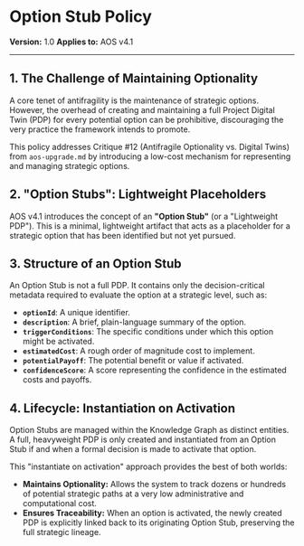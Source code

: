 # Option Stub Policy

**Version:** 1.0
**Applies to:** AOS v4.1

---

## 1. The Challenge of Maintaining Optionality

A core tenet of antifragility is the maintenance of strategic options. However, the overhead of creating and maintaining a full Project Digital Twin (PDP) for every potential option can be prohibitive, discouraging the very practice the framework intends to promote.

This policy addresses Critique #12 (Antifragile Optionality vs. Digital Twins) from `aos-upgrade.md` by introducing a low-cost mechanism for representing and managing strategic options.

## 2. "Option Stubs": Lightweight Placeholders

AOS v4.1 introduces the concept of an **"Option Stub"** (or a "Lightweight PDP"). This is a minimal, lightweight artifact that acts as a placeholder for a strategic option that has been identified but not yet pursued.

## 3. Structure of an Option Stub

An Option Stub is not a full PDP. It contains only the decision-critical metadata required to evaluate the option at a strategic level, such as:

*   **`optionId`**: A unique identifier.
*   **`description`**: A brief, plain-language summary of the option.
*   **`triggerConditions`**: The specific conditions under which this option might be activated.
*   **`estimatedCost`**: A rough order of magnitude cost to implement.
*   **`potentialPayoff`**: The potential benefit or value if activated.
*   **`confidenceScore`**: A score representing the confidence in the estimated costs and payoffs.

## 4. Lifecycle: Instantiation on Activation

Option Stubs are managed within the Knowledge Graph as distinct entities. A full, heavyweight PDP is only created and instantiated from an Option Stub if and when a formal decision is made to activate that option.

This "instantiate on activation" approach provides the best of both worlds:

*   **Maintains Optionality:** Allows the system to track dozens or hundreds of potential strategic paths at a very low administrative and computational cost.
*   **Ensures Traceability:** When an option is activated, the newly created PDP is explicitly linked back to its originating Option Stub, preserving the full strategic lineage. 
